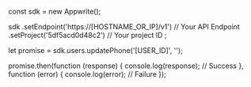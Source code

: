 const sdk = new Appwrite();

sdk
    .setEndpoint('https://[HOSTNAME_OR_IP]/v1') // Your API Endpoint
    .setProject('5df5acd0d48c2') // Your project ID
;

let promise = sdk.users.updatePhone('[USER_ID]', '');

promise.then(function (response) {
    console.log(response); // Success
}, function (error) {
    console.log(error); // Failure
});